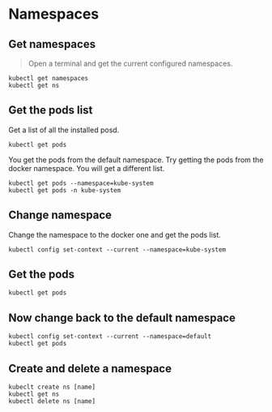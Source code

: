 # Namespaces

## Get namespaces
> Open a terminal and get the current configured namespaces.
```
kubectl get namespaces
kubectl get ns
```

## Get the pods list

Get a list of all the installed posd.
```
kubectl get pods
```

You get the pods from the default namespace. Try getting the pods from the docker namespace. You will get a different list.
```
kubectl get pods --namespace=kube-system
kubectl get pods -n kube-system
```

## Change namespace

Change the namespace to the docker one and get the pods list.
```
kubectl config set-context --current --namespace=kube-system
```

## Get the pods

```
kubectl get pods
```

## Now change back to the default namespace

```
kubectl config set-context --current --namespace=default
kubectl get pods
```

## Create and delete a namespace

```
kubeclt create ns [name]
kubectl get ns
kubectl delete ns [name]
```